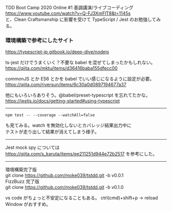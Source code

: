 TDD Boot Camp 2020 Online #1 基調講演/ライブコーディング  
https://www.youtube.com/watch?v=Q-FJ3XmFlT8&t=1145s  
と、Clean Craftsmanship に影響を受けて TypeScript / Jest のお勉強してみる。

### 環境構築で参考にしたサイト

https://typescript-jp.gitbook.io/deep-dive/nodejs

ts-jest だけでうまくいく？不要な babel を混ぜてしまったかもしれない。  
https://qiita.com/mktu/items/d36416baba155dfecc00

commonJS とか ES6 とかを babel でいい感じになるように設定が必要。  
https://qiita.com/riversun/items/6c30a0d0897194677a37

他にもいろいろありそう。@babel/preset-typescript を忘れてたかな。  
https://jestjs.io/docs/getting-started#using-typescript

---

```
npm test -- --coverage --watchAll=false
```

も見てみる。watch を無効化しないとカバレッジ結果出力中に  
テストが走り出して結果が消えてしまう様子。

---

Jest mock spy については
https://qiita.com/s_karuta/items/ee211251d944e72b2517
を参考にした。

---

環境構築完了版  
git clone https://github.com/moke039/tstdd.git -b v0.0.1  
FizzBuzz 完了版  
git clone https://github.com/moke039/tstdd.git -b v0.1.0

vs code がちょっと不安定になることもある。
ctrl(cmd)+shift+p -> reload Window がおすすめ。
